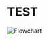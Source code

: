 ﻿# TEST
![Flowchart](https://github.com/user-attachments/assets/07e4b6a1-8aa8-4ae3-8fb0-1de1905c2247)
